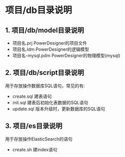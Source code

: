 # 项目/db目录说明

## 1. 项目/db/model目录说明

- 项目名.prj
  PowerDesigner的项目文件
- 项目名.ldm
  PowerDesigner的逻辑模型
- 项目名-mysql.pdm
  PowerDesigner的物理模型(mysql)

## 2. 项目/db/script目录说明

用于存放操作数据库SQL语句，常见的有:

- create.sql
  建表语句
- init.sql
  建表后初始化表数据的SQL语句
- update.sql
  版本升级时，更新数据库的SQL语句

## 3. 项目/es目录说明

用于存放操作ElasticSearch的语句

- create.sh
  建index语句
